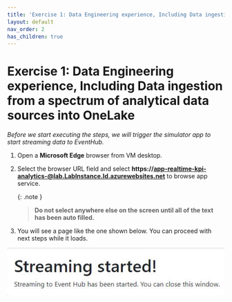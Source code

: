 ```yaml
---
title: 'Exercise 1: Data Engineering experience, Including Data ingestion from a spectrum of analytical data sources into OneLake'
layout: default
nav_order: 2
has_children: true
---
```


# Exercise 1: Data Engineering experience, Including Data ingestion from a spectrum of analytical data sources into OneLake

*Before we start executing the steps, we will trigger the simulator app to start streaming data to EventHub.*

1. Open a **Microsoft Edge** browser from VM desktop.

2. Select the browser URL field and select **https://app-realtime-kpi-analytics-@lab.LabInstance.Id.azurewebsites.net** to browse app service.

	{: .note }
	>**Do not select anywhere else on the screen until all of the text has been auto filled.**

4. You will see a page like the one shown below. You can proceed with next steps while it loads.

![dsm8974d.jpg](../media/instructions249094/dsm8974d.jpg)

